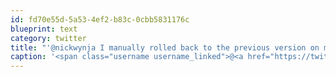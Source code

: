 ```yaml
---
id: fd70e55d-5a53-4ef2-b83c-0cbb5831176c
blueprint: text
category: twitter
title: "'@nickwynja I manually rolled back to the previous version on my phone. Don't know what I'll do when that stops working"
caption: '<span class="username username_linked">@<a href="https://twitter.com/nickwynja" title="Nick Wynja">nickwynja</a></span> I manually rolled back to the previous version on my phone. Don''t know what I''ll do when that stops working'
---
```

